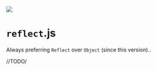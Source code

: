 <img src="https://kekse.biz/github.php?draw&text=`Reflect`&override=github:v4" />

# `reflect`.js
Always preferring `Reflect` over `Object` (since this version)..

//TODO/

